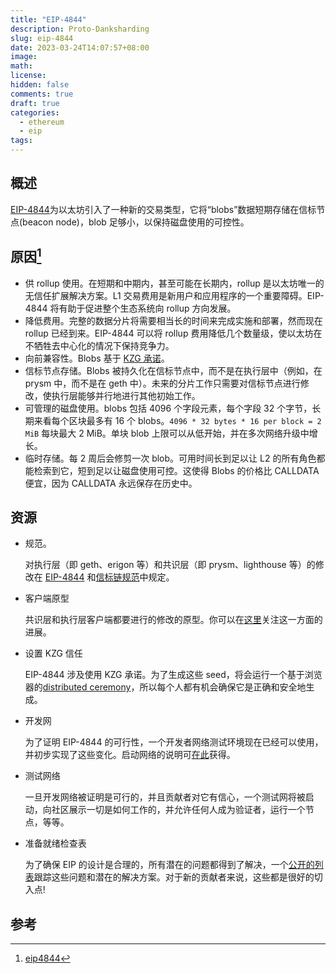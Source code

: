 ```yaml
---
title: "EIP-4844"
description: Proto-Danksharding
slug: eip-4844
date: 2023-03-24T14:07:57+08:00
image:
math:
license:
hidden: false
comments: true
draft: true
categories:
  - ethereum
  - eip
tags:
---
```


## 概述

[EIP-4844](https://eips.ethereum.org/EIPS/eip-4844)为以太坊引入了一种新的交易类型，它将“blobs”数据短期存储在信标节点(beacon node)，blob 足够小，以保持磁盘使用的可控性。

## 原因[^1]

- 供 rollup 使用。在短期和中期内，甚至可能在长期内，rollup 是以太坊唯一的无信任扩展解决方案。L1 交易费用是新用户和应用程序的一个重要障碍。EIP-4844 将有助于促进整个生态系统向 rollup 方向发展。
- 降低费用。完整的数据分片将需要相当长的时间来完成实施和部署，然而现在 rollup 已经到来。EIP-4844 可以将 rollup 费用降低几个数量级，使以太坊在不牺牲去中心化的情况下保持竞争力。
- 向前兼容性。Blobs 基于 [KZG 承诺](https://dankradfeist.de/ethereum/2021/10/13/kate-polynomial-commitments-mandarin.html)。
- 信标节点存储。Blobs 被持久化在信标节点中，而不是在执行层中（例如，在 prysm 中，而不是在 geth 中）。未来的分片工作只需要对信标节点进行修改，使执行层能够并行地进行其他初始工作。
- 可管理的磁盘使用。blobs 包括 4096 个字段元素，每个字段 32 个字节，长期来看每个区块最多有 16 个 blobs。`4096 * 32 bytes * 16 per block = 2 MiB` 每块最大 2 MiB。单块 blob 上限可以从低开始，并在多次网络升级中增长。
- 临时存储。每 2 周后会修剪一次 blob。可用时间长到足以让 L2 的所有角色都能检索到它，短到足以让磁盘使用可控。这使得 Blobs 的价格比 CALLDATA 便宜，因为 CALLDATA 永远保存在历史中。

## 资源

- 规范。

  对执行层（即 geth、erigon 等）和共识层（即 prysm、lighthouse 等）的修改在 [EIP-4844](https://eips.ethereum.org/EIPS/eip-4844) 和[信标链规范](https://github.com/ethereum/consensus-specs/tree/dev/specs/eip4844)中规定。

- 客户端原型

  共识层和执行层客户端都要进行的修改的原型。你可以在[这里](https://github.com/ethereum/pm/blob/master/Breakout-Room/4844-readiness-checklist.md#client-implementation-status)关注这一方面的进展。

- 设置 KZG 信任

  EIP-4844 涉及使用 KZG 承诺。为了生成这些 seed，将会运行一个基于浏览器的[distributed ceremony](https://github.com/ethereum/KZG-Ceremony)，所以每个人都有机会确保它是正确和安全地生成。

- 开发网

  为了证明 EIP-4844 的可行性，一个开发者网络测试环境现在已经可以使用，并初步实现了这些变化。启动网络的说明可[在此](https://github.com/Inphi/eip4844-interop)获得。

- 测试网络

  一旦开发网络被证明是可行的，并且贡献者对它有信心，一个测试网将被启动，向社区展示一切是如何工作的，并允许任何人成为验证者，运行一个节点，等等。

- 准备就绪检查表

  为了确保 EIP 的设计是合理的，所有潜在的问题都得到了解决，一个[公开的列表](https://github.com/ethereum/pm/blob/master/Breakout-Room/4844-readiness-checklist.md)跟踪这些问题和潜在的解决方案。对于新的贡献者来说，这些都是很好的切入点!

## 参考

[^1]: [eip4844](https://www.eip4844.com/)
[^2]: [观点：以太坊距离大规模扩容 ，可能比我们想象的更近](https://www.8btc.com/article/6790012)
[^3]: [情人节，V 神科普的“Danksharding”到底是什么？](https://www.8btc.com/article/6729076)
[^4]: [一文了解以太坊的“扩容杀手锏”danksharding](https://www.defidaonews.com/article/6727438)

